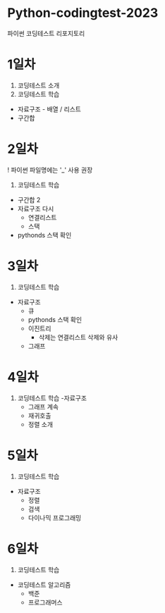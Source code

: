 # Python-codingtest-2023
파이썬 코딩테스트 리포지토리

# 1일차
1. 코딩테스트 소개
2. 코딩테스트 학습
  - 자료구조 - 배열 / 리스트
  - 구간합
  
# 2일차
! 파이썬 파일명에는 '_' 사용 권장

1. 코딩테스트 학습
  - 구간합 2
  - 자료구조 다시
    - 연결리스트
    - 스택
  - pythonds 스택 확인

# 3일차
 1. 코딩테스트 학습
  - 자료구조
    - 큐
    - pythonds 스택 확인
    - 이진트리
      - 삭제는 연결리스트 삭제와 유사
    - 그래프

  # 4일차
1. 코딩테스트 학습
  -자료구조
    - 그래프 계속
    - 재귀호출
    - 정렬 소개

# 5일차
1. 코딩테스트 학습
  - 자료구조
    - 정렬
    - 검색
    - 다이나믹 프로그래밍

# 6일차
1. 코딩테스트 학습
  - 코딩테스트 알고리즘
    - 백준
    - 프로그래머스
